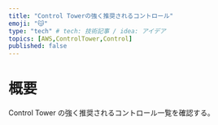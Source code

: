 ```yaml
---
title: "Control Towerの強く推奨されるコントロール"
emoji: "😽"
type: "tech" # tech: 技術記事 / idea: アイデア
topics: [AWS,ControlTower,Control]
published: false
---
```


# 概要
Control Tower の強く推奨されるコントロール一覧を確認する。